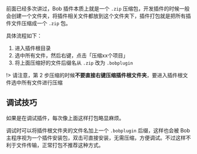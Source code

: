 前面已经多次讲过，Bob 插件本质上就是一个 `.zip` 压缩包，开发插件的时候一般会创建一个文件夹，将插件相关文件都放到这个文件夹下，插件打包就是把所有插件文件压缩成一个 `.zip` 包。

具体流程如下：

1. 进入插件根目录
2. 选中所有文件，然后右键，点击「压缩xx个项目」
3. 将上面压缩好的文件后缀名从 `.zip` 改为 `.bobplugin`

!> 请注意，第 2 步压缩的时候**不要直接右键压缩插件根文件夹**，要进入插件根文件选中所有文件进行压缩

## 调试技巧

如果是在调试插件，每次像上面这样打包略显麻烦。

调试时可以将插件根文件夹的文件名加上一个 `.bobplugin` 后缀，这样也会被 Bob 主程序视为一个插件安装包，双击可直接安装，无需压缩，方便调试。不过这样不利于文件传输，正常打包不推荐这种方式。
